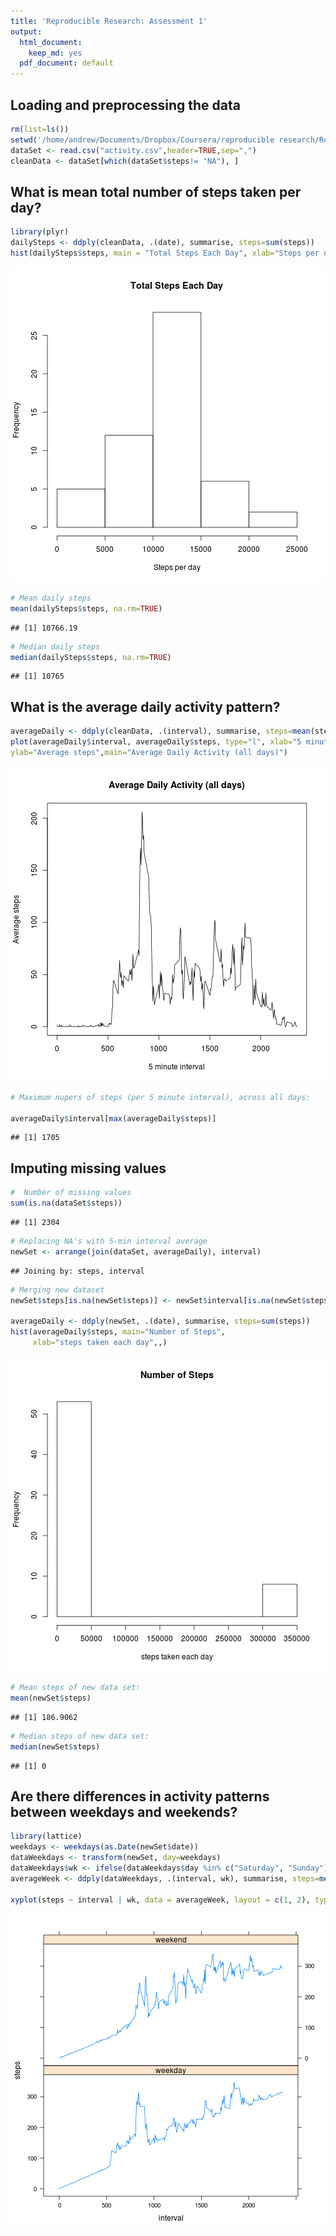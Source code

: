 ```yaml
---
title: 'Reproducible Research: Assessment 1'
output:
  html_document:
    keep_md: yes
  pdf_document: default
---
```


## Loading and preprocessing the data


```r
rm(list=ls())
setwd('/home/andrew/Documents/Dropbox/Coursera/reproducible research/RepData_PeerAssessment1/')
dataSet <- read.csv("activity.csv",header=TRUE,sep=",")
cleanData <- dataSet[which(dataSet$steps!= "NA"), ] 
```
## What is mean total number of steps taken per day?

```r
library(plyr)
dailySteps <- ddply(cleanData, .(date), summarise, steps=sum(steps))
hist(dailySteps$steps, main = "Total Steps Each Day", xlab="Steps per day")
```

![plot of chunk unnamed-chunk-2](figure/unnamed-chunk-2-1.png) 

```r
# Mean daily steps
mean(dailySteps$steps, na.rm=TRUE)
```

```
## [1] 10766.19
```

```r
# Median daily steps
median(dailySteps$steps, na.rm=TRUE)
```

```
## [1] 10765
```

## What is the average daily activity pattern?

```r
averageDaily <- ddply(cleanData, .(interval), summarise, steps=mean(steps))
plot(averageDaily$interval, averageDaily$steps, type="l", xlab="5 minute interval", 
ylab="Average steps",main="Average Daily Activity (all days)")
```

![plot of chunk unnamed-chunk-3](figure/unnamed-chunk-3-1.png) 

```r
# Maximum nupers of steps (per 5 minute interval), across all days: 

averageDaily$interval[max(averageDaily$steps)]
```

```
## [1] 1705
```
## Imputing missing values

```r
#  Number of missing values
sum(is.na(dataSet$steps))
```

```
## [1] 2304
```

```r
# Replacing NA's with 5-min interval average
newSet <- arrange(join(dataSet, averageDaily), interval)
```

```
## Joining by: steps, interval
```

```r
# Merging new dataset 
newSet$steps[is.na(newSet$steps)] <- newSet$interval[is.na(newSet$steps)]

averageDaily <- ddply(newSet, .(date), summarise, steps=sum(steps))
hist(averageDaily$steps, main="Number of Steps", 
     xlab="steps taken each day",,)
```

![plot of chunk unnamed-chunk-4](figure/unnamed-chunk-4-1.png) 

```r
# Mean steps of new data set:
mean(newSet$steps)
```

```
## [1] 186.9062
```

```r
# Median steps of new data set:
median(newSet$steps)
```

```
## [1] 0
```

## Are there differences in activity patterns between weekdays and weekends?


```r
library(lattice)
weekdays <- weekdays(as.Date(newSet$date))
dataWeekdays <- transform(newSet, day=weekdays)
dataWeekdays$wk <- ifelse(dataWeekdays$day %in% c("Saturday", "Sunday"),"weekend", "weekday")
averageWeek <- ddply(dataWeekdays, .(interval, wk), summarise, steps=mean(steps))

xyplot(steps ~ interval | wk, data = averageWeek, layout = c(1, 2), type="l")
```

![plot of chunk unnamed-chunk-5](figure/unnamed-chunk-5-1.png) 

